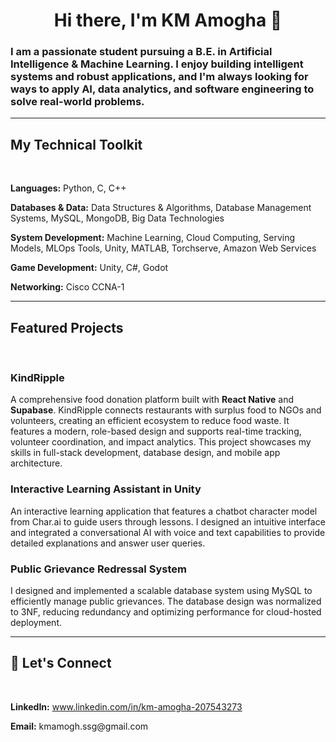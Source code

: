 <h1 align="center">Hi there, I'm KM Amogha 👋</h1>

<h3 align="left">I am a passionate student pursuing a B.E. in Artificial Intelligence & Machine Learning. I enjoy building intelligent systems and robust applications, and I'm always looking for ways to apply AI, data analytics, and software engineering to solve real-world problems.</h3>

---

<div align="left">
  <h2>My Technical Toolkit</h2>
  <br>
  <p><b>Languages:</b> Python, C, C++</p>
  <p><b>Databases & Data:</b> Data Structures & Algorithms, Database Management Systems, MySQL, MongoDB, Big Data Technologies</p>
  <p><b>System Development:</b> Machine Learning, Cloud Computing, Serving Models, MLOps Tools, Unity, MATLAB, Torchserve, Amazon Web Services</p>
  <p><b>Game Development:</b> Unity, C#, Godot</p>
  <p><b>Networking:</b> Cisco CCNA-1</p>
</div>

---

<div align="left">
  <h2>Featured Projects</h2>
  <br>

  ### KindRipple
  <p>A comprehensive food donation platform built with <b>React Native</b> and <b>Supabase</b>. KindRipple connects restaurants with surplus food to NGOs and volunteers, creating an efficient ecosystem to reduce food waste. It features a modern, role-based design and supports real-time tracking, volunteer coordination, and impact analytics. This project showcases my skills in full-stack development, database design, and mobile app architecture.</p>

  ### Interactive Learning Assistant in Unity
  <p>An interactive learning application that features a chatbot character model from Char.ai to guide users through lessons. I designed an intuitive interface and integrated a conversational AI with voice and text capabilities to provide detailed explanations and answer user queries.</p>

  ### Public Grievance Redressal System
  <p>I designed and implemented a scalable database system using MySQL to efficiently manage public grievances. The database design was normalized to 3NF, reducing redundancy and optimizing performance for cloud-hosted deployment.</p>
</div>

---

<div align="left">
  <h2>🤝 Let's Connect</h2>
  <br>
  <p><b>LinkedIn:</b> <a href="www.linkedin.com/in/km-amogha-207543273">www.linkedin.com/in/km-amogha-207543273</a></p>
  <p><b>Email:</b> kmamogh.ssg@gmail.com</p>
</div>
